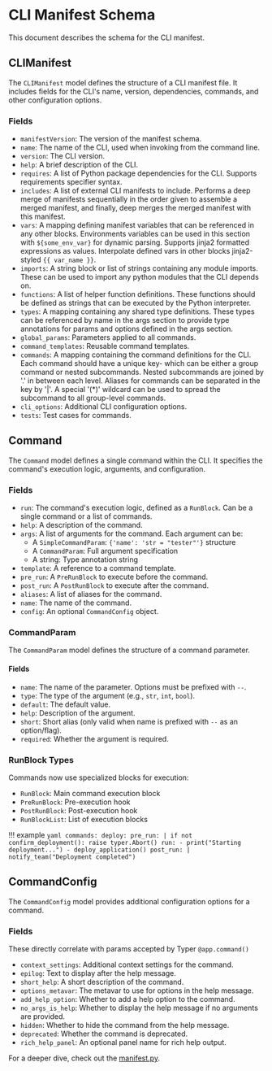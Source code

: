 # CLI Manifest Schema

This document describes the schema for the CLI manifest.

## CLIManifest

The `CLIManifest` model defines the structure of a CLI manifest file. It includes fields for the CLI's name, version, dependencies, commands, and other configuration options.

### Fields

- `manifestVersion`: The version of the manifest schema.
- `name`: The name of the CLI, used when invoking from the command line.
- `version`: The CLI version.
- `help`: A brief description of the CLI.
- `requires`: A list of Python package dependencies for the CLI. Supports requirements specifier syntax.
- `includes`: A list of external CLI manifests to include. Performs a deep merge of manifests sequentially in the order given to assemble a merged manifest, and finally, deep merges the merged manifest with this manifest.
- `vars`: A mapping defining manifest variables that can be referenced in any other blocks. Environments variables can be used in this section with `${some_env_var}` for dynamic parsing. Supports jinja2 formatted expressions as values. Interpolate defined vars in other blocks jinja2-styled `{{ var_name }}`.
- `imports`: A string block or list of strings containing any module imports. These can be used to import any python modules that the CLI depends on.
- `functions`: A list of helper function definitions. These functions should be defined as strings that can be executed by the Python interpreter.
- `types`: A mapping containing any shared type definitions. These types can be referenced by name in the args section to provide type annotations for params and options defined in the args section.
- `global_params`: Parameters applied to all commands.
- `command_templates`: Reusable command templates.
- `commands`: A mapping containing the command definitions for the CLI. Each command should have a unique key- which can be either a group command or nested subcommands. Nested subcommands are joined by '.' in between each level. Aliases for commands can be separated in the key by '|'. A special '(*)' wildcard can be used to spread the subcommand to all group-level commands.
- `cli_options`: Additional CLI configuration options.
- `tests`: Test cases for commands.
## Command

The `Command` model defines a single command within the CLI. It specifies the command's execution logic, arguments, and configuration.

### Fields

- `run`: The command's execution logic, defined as a `RunBlock`. Can be a single command or a list of commands.
- `help`: A description of the command.
- `args`: A list of arguments for the command. Each argument can be:
    - A `SimpleCommandParam`: `{'name': 'str = "tester"'}` structure
    - A `CommandParam`: Full argument specification
    - A string: Type annotation string
- `template`: A reference to a command template.
- `pre_run`: A `PreRunBlock` to execute before the command.
- `post_run`: A `PostRunBlock` to execute after the command.
- `aliases`: A list of aliases for the command.
- `name`: The name of the command.
- `config`: An optional `CommandConfig` object.

### CommandParam

The `CommandParam` model defines the structure of a command parameter.

#### Fields

- `name`: The name of the parameter. Options must be prefixed with `--`.
- `type`: The type of the argument (e.g., `str`, `int`, `bool`).
- `default`: The default value.
- `help`: Description of the argument.
- `short`: Short alias (only valid when name is prefixed with `--` as an option/flag).
- `required`: Whether the argument is required.

### RunBlock Types

Commands now use specialized blocks for execution:

- `RunBlock`: Main command execution block
- `PreRunBlock`: Pre-execution hook
- `PostRunBlock`: Post-execution hook
- `RunBlockList`: List of execution blocks

!!! example 
    ```yaml
    commands:
        deploy:
            pre_run: |
                if not confirm_deployment():
                    raise typer.Abort()
            run:
            - print("Starting deployment...")
            - deploy_application()
            post_run: |
                notify_team("Deployment completed")
    ```

## CommandConfig

The `CommandConfig` model provides additional configuration options for a command.

### Fields

These directly correlate with params accepted by Typer `@app.command()`

- `context_settings`: Additional context settings for the command.
- `epilog`: Text to display after the help message.
- `short_help`: A short description of the command.
- `options_metavar`: The metavar to use for options in the help message.
- `add_help_option`: Whether to add a help option to the command.
- `no_args_is_help`: Whether to display the help message if no arguments are provided.
- `hidden`: Whether to hide the command from the help message.
- `deprecated`: Whether the command is deprecated.
- `rich_help_panel`: An optional panel name for rich help output.


For a deeper dive, check out the [manifest.py](https://github.com/jaykv/cliffy/blob/main/cliffy/manifest.py).